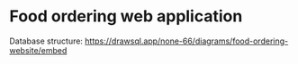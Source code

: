 # Food ordering web application

Database structure:
https://drawsql.app/none-66/diagrams/food-ordering-website/embed
